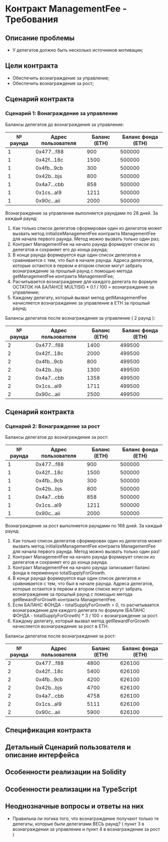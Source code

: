 # Контракт ManagementFee - Требования

## Описание проблемы
- У делегатов должно быть несколько источников мотивации;

## Цели контракта
- Обеспечить вознаграждение за управление;
- Обеспечить вознаграждение за рост;

## Сценарий контракта
### Сценарий 1: Вонаграждение за управление

Балансы делегатов до вознаграждения за управление:

| № раунда | Адрес пользователя | Баланс (ETH) | Баланс фонда (ETH) |
| ------ | ---------- | --------------- | ------- |
| 1 | 0x477...f88 | 900 | 500000 |
| 1 | 0x42f...18c | 1500 | 500000 |
| 1 | 0x4fb...9cb | 300 | 500000 |
| 1 | 0x42b...bjs | 800 | 500000 |
| 1 | 0x4a7...cbb | 858 | 500000 |
| 1 | 0x1cs...al9 | 1211 | 500000 |
| 1 | 0x90c...aii | 2000 | 500000 |

Вознаграждение за управление выполняется раундами по 28 дней. За каждый раунд:

1. Как только список делегатов сформирован один из делегатов может вызвать метод initializeManagementFee контракта ManagementFee для начала первого раунда. Метод можно вызвать только один раз;
2. Контракт ManagementFee на начало раунда формирует список из делегатов и сохраняет его до конца раунда;
3. В конце раунда формируется еще один список делегатов и сравнивается с тем, что был в начале раунда. Адреса делегатов, которые остаются в первом и втором списке могут забрать вознаграждение за прошлый раунд с помощью метода getManagementFee контракта ManagementFee;
4. Расчитывается вознаграждение для каждого делегата по формуле ОСТАТОК НА БАЛАНСЕ MULTISIG * 0.1 / 100 = вознаграждение за управление;
5. Каждому делегату, который вызвал метод getManagementFee начисляется вознаграждение за управление в ETH за прошлый раунд;

Балансы делегатов после вознаграждения за управление ( 2 раунд ):

| № раунда | Адрес пользователя | Баланс (ETH) | Баланс фонда (ETH) |
| ------ | ---------- | --------------- | ------- |
| 2 | 0x477...f88 | 1400 | 499500 |
| 2 | 0x42f...18c | 2000 | 499500 |
| 2 | 0x4fb...9cb | 800 | 499500 |
| 2 | 0x42b...bjs | 1300 | 499500 |
| 2 | 0x4a7...cbb | 1358 | 499500 |
| 2 | 0x1cs...al9 | 1711 | 499500 |
| 2 | 0x90c...aii | 2500 | 499500 |

## Сценарий контракта
### Сценарий 2: Вонаграждение за рост

Балансы делегатов до вознаграждения за рост:

| № раунда | Адрес пользователя | Баланс (ETH) | Баланс фонда (ETH) |
| ------ | ---------- | --------------- | ------- |
| 1 | 0x477...f88 | 900 | 500000 |
| 1 | 0x42f...18c | 1500 | 500000 |
| 1 | 0x4fb...9cb | 300 | 500000 |
| 1 | 0x42b...bjs | 800 | 500000 |
| 1 | 0x4a7...cbb | 858 | 500000 |
| 1 | 0x1cs...al9 | 1211 | 500000 |
| 1 | 0x90c...aii | 2000 | 500000 |

Вознаграждение за рост выполняется раундами по 168 дней. За каждый раунд:

1. Как только список делегатов сформирован один из делегатов может вызвать метод initializeManagementFee контракта ManagementFee для начала первого раунда. Метод можно вызвать только один раз!
2. Контракт ManagementFee на начало раунда формирует список из делегатов и сохраняет его до конца раунда.
3. Контракт ManagementFee на начало раунда записывает баланс фонда в переменную totalSupplyForGrowth.
4. В конце раунда формируется еще один список делегатов и сравнивается с тем, что был в начале раунда. Адреса делегатов, которые остаются в первом и втором списке могут забрать вознаграждение за прошлый раунд с помощью метода getRewardForGrowth контракта ManagementFee.
5. Если БАЛАНС ФОНДА - totalSupplyForGrowth > 0, то расчитывается вознаграждение для каждого делегата по формуле (БАЛАНС ФОНДА - totalSupplyForGrowth) * 3 / 100 = вознаграждение за рост.
6. Каждому делегату, который вызвал метод getRewardForGrowth начисляется вознаграждение за рост в ETH.

Балансы делегатов после вознаграждения за рост:

| № раунда | Адрес пользователя | Баланс (ETH) | Баланс фонда (ETH) |
| ------ | ---------- | --------------- | ------- |
| 2 | 0x477...f88 | 4800 | 626100 |
| 2 | 0x42f...18c | 5400 | 626100 |
| 2 | 0x4fb...9cb | 4200 | 626100 |
| 2 | 0x42b...bjs | 4700 | 626100 |
| 2 | 0x4a7...cbb | 4758 | 626100 |
| 2 | 0x1cs...al9 | 5111 | 626100 |
| 2 | 0x90c...aii | 5900 | 626100 |

## Спецификация контракта

## Детальный Сценарий пользователя и описание интерфейса

## Особенности реализации на Solidity

## Особенности реализации на TypeScript

## Неоднозначные вопросы и ответы на них
- Правильна ли логика того, что вознаграждение получают только те делегаты, которые были делегатами ВЕСЬ раунд? ( пункт 3 в вознаграждении за управление и пункт 4 в вознаграждении за рост )
